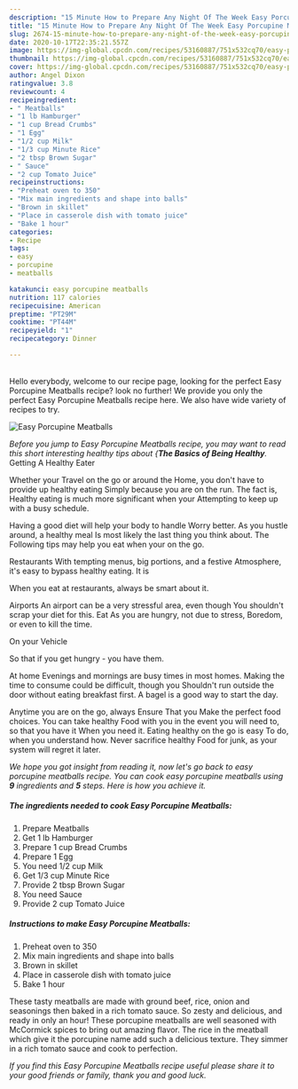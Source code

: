 ```yaml
---
description: "15 Minute How to Prepare Any Night Of The Week Easy Porcupine Meatballs"
title: "15 Minute How to Prepare Any Night Of The Week Easy Porcupine Meatballs"
slug: 2674-15-minute-how-to-prepare-any-night-of-the-week-easy-porcupine-meatballs
date: 2020-10-17T22:35:21.557Z
image: https://img-global.cpcdn.com/recipes/53160887/751x532cq70/easy-porcupine-meatballs-recipe-main-photo.jpg
thumbnail: https://img-global.cpcdn.com/recipes/53160887/751x532cq70/easy-porcupine-meatballs-recipe-main-photo.jpg
cover: https://img-global.cpcdn.com/recipes/53160887/751x532cq70/easy-porcupine-meatballs-recipe-main-photo.jpg
author: Angel Dixon
ratingvalue: 3.8
reviewcount: 4
recipeingredient:
- " Meatballs"
- "1 lb Hamburger"
- "1 cup Bread Crumbs"
- "1 Egg"
- "1/2 cup Milk"
- "1/3 cup Minute Rice"
- "2 tbsp Brown Sugar"
- " Sauce"
- "2 cup Tomato Juice"
recipeinstructions:
- "Preheat oven to 350"
- "Mix main ingredients and shape into balls"
- "Brown in skillet"
- "Place in casserole dish with tomato juice"
- "Bake 1 hour"
categories:
- Recipe
tags:
- easy
- porcupine
- meatballs

katakunci: easy porcupine meatballs 
nutrition: 117 calories
recipecuisine: American
preptime: "PT29M"
cooktime: "PT44M"
recipeyield: "1"
recipecategory: Dinner

---
```

<br>
Hello everybody, welcome to our recipe page, looking for the perfect Easy Porcupine Meatballs recipe? look no further! We provide you only the perfect Easy Porcupine Meatballs recipe here. We also have wide variety of recipes to try.
<br>


![Easy Porcupine Meatballs](https://img-global.cpcdn.com/recipes/53160887/751x532cq70/easy-porcupine-meatballs-recipe-main-photo.jpg)

<i>Before you jump to Easy Porcupine Meatballs recipe, you may want to read this short interesting healthy tips about {<strong>The Basics of Being Healthy</strong>.</i>
Getting A Healthy Eater

Whether your Travel on the go or around the
Home, you don't have to provide up healthy eating
Simply because you are on the run. The fact is,
Healthy eating is much more significant when your
Attempting to keep up with a busy schedule.

Having a good diet will help your body to handle
Worry better. As you hustle around, a healthy meal
Is most likely the last thing you think about. The
Following tips may help you eat when your on the go.

Restaurants
With tempting menus, big portions, and a festive
Atmosphere, it's easy to bypass healthy eating. It is 


When you eat at restaurants, always be smart
about it.

Airports
An airport can be a very stressful area, even though 
You shouldn't scrap your diet for this. Eat
As you are hungry, not due to stress,
Boredom, or even to kill the time.

On your Vehicle 

So that if you get hungry - you have them.

At home
Evenings and mornings are busy times in most homes.
Making the time to consume could be difficult, though you
Shouldn't run outside the door without eating breakfast
first. 
A bagel is a good way to start the day.

Anytime you are on the go, always Ensure That you
Make the perfect food choices. You can take healthy
Food with you in the event you will need to, so that you have it
When you need it. Eating healthy on the go is easy
To do, when you understand how. Never sacrifice healthy
Food for junk, as your system will regret it later.


<i>We hope you got insight from reading it, now let's go back to easy porcupine meatballs recipe. You can cook easy porcupine meatballs using <strong>9</strong> ingredients and <strong>5</strong> steps. Here is how you achieve it.
</i>

##### The ingredients needed to cook Easy Porcupine Meatballs:

1. Prepare  Meatballs
1. Get 1 lb Hamburger
1. Prepare 1 cup Bread Crumbs
1. Prepare 1 Egg
1. You need 1/2 cup Milk
1. Get 1/3 cup Minute Rice
1. Provide 2 tbsp Brown Sugar
1. You need  Sauce
1. Provide 2 cup Tomato Juice


##### Instructions to make Easy Porcupine Meatballs:

1. Preheat oven to 350
1. Mix main ingredients and shape into balls
1. Brown in skillet
1. Place in casserole dish with tomato juice
1. Bake 1 hour


These tasty meatballs are made with ground beef, rice, onion and seasonings then baked in a rich tomato sauce. So zesty and delicious, and ready in only an hour! These porcupine meatballs are well seasoned with McCormick spices to bring out amazing flavor. The rice in the meatball which give it the porcupine name add such a delicious texture. They simmer in a rich tomato sauce and cook to perfection. 

<i>If you find this Easy Porcupine Meatballs recipe useful please share it to your good friends or family, thank you and good luck.</i>
